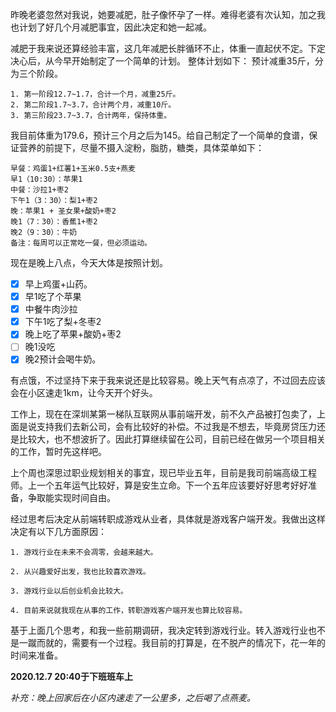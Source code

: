 昨晚老婆忽然对我说，她要减肥，肚子像怀孕了一样。难得老婆有次认知，加之我也计划了好几个月减肥事宜，因此决定和她一起减。

减肥于我来说还算经验丰富，这几年减肥长胖循环不止，体重一直起伏不定。下定决心后，从今早开始制定了一个简单的计划。
整体计划如下：
预计减重35斤，分为三个阶段。

    1. 第一阶段12.7~1.7，合计一个月，减重25斤。
    2. 第二阶段1.7~3.7，合计两个月，减重10斤。
    3. 第三阶段23.7~3.7，合计两年，保持体重。
   
我目前体重为179.6，预计三个月之后为145。给自己制定了一个简单的食谱，保证营养的前提下，尽量不摄入淀粉，脂肪，糖类，具体菜单如下：

    早餐：鸡蛋1+红薯1+玉米0.5支+燕麦
    早1（10:30）：苹果1
    中餐：沙拉1+枣2
    下午1（3：30）：梨1+枣2
    晚：苹果1 + 圣女果+酸奶+枣2
    晚1（7：30）：香蕉1+枣2
    晚2（9：30）：牛奶
    备注：每周可以正常吃一餐，但必须运动。

现在是晚上八点，今天大体是按照计划。

- [x] 早上鸡蛋+山药。
- [x] 早1吃了个苹果
- [x] 中餐牛肉沙拉
- [x] 下午1吃了梨+冬枣2
- [x] 晚上吃了苹果+酸奶+枣2
- [ ] 晚1没吃
- [x] 晚2预计会喝牛奶。

有点饿，不过坚持下来于我来说还是比较容易。晚上天气有点凉了，不过回去应该会在小区速走1km，让今天开个好头。

工作上，现在在深圳某第一梯队互联网从事前端开发，前不久产品被打包卖了，上面是说支持我们去新公司，会有比较好的补偿。不过我是不想去，毕竟房贷压力还是比较大，也不想波折了。因此打算继续留在公司，目前已经在做另一个项目相关的工作，暂时先这样吧。

上个周也深思过职业规划相关的事宜，现已毕业五年，目前是我司前端高级工程师。上一个五年运气比较好，算是安生立命。下一个五年应该要好好思考好好准备，争取能实现时间自由。

经过思考后决定从前端转职成游戏从业者，具体就是游戏客户端开发。我做出这样决定有以下几方面原因：

    1. 游戏行业在未来不会凋零，会越来越大。

    2. 从兴趣爱好出发，我也比较喜欢游戏。

    3. 游戏行业以后创业机会比较大。

    4. 目前来说就我现在从事的工作，转职游戏客户端开发也算比较容易。

基于上面几个思考，和我一些前期调研，我决定转到游戏行业。转入游戏行业也不是一蹴而就的，需要有一个过程。我目前的打算是，在不脱产的情况下，花一年的时间来准备。

**2020.12.7 20:40于下班班车上**

*补充：晚上回家后在小区内速走了一公里多，之后喝了点燕麦。*



